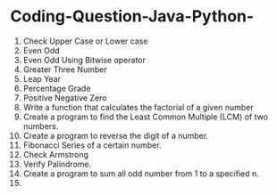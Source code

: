 # Coding-Question-Java-Python-

1. Check Upper Case or Lower case
2. Even Odd 
3. Even Odd Using Bitwise operator
4. Greater Three Number
5. Leap Year
6. Percentage Grade
7. Positive Negative Zero
8. Write a function that calculates the factorial of a given number
9. Create a program to find the Least Common Multiple (LCM) of two numbers.
10. Create a program to reverse the digit of a number.
11. Fibonacci Series of a certain number.
12. Check Armstrong
13. Verify Palindrome.
14. Create a program to sum all odd number from 1 to a specified n.
15. 

